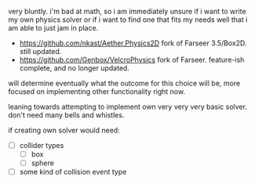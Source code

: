 ﻿very bluntly. i'm bad at math, so i am immediately unsure if i want to write my own physics solver or if i want to find one that fits my needs well that i am able to just jam in place.

- https://github.com/nkast/Aether.Physics2D fork of Farseer 3.5/Box2D. still updated.
- https://github.com/Genbox/VelcroPhysics fork of Farseer. feature-ish complete, and no longer updated.

will determine eventually what the outcome for this choice will be, more focused on implementing other functionality right now.
  
leaning towards attempting to implement own very very very basic solver. don't need many bells and whistles.

if creating own solver would need:
- [ ] collider types
  - [ ] box
  - [ ] sphere
- [ ] some kind of collision event type